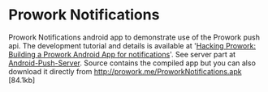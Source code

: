 Prowork Notifications
=====================

Prowork Notifications android app to demonstrate use of the Prowork push api. The development tutorial and details is available at '[Hacking Prowork: Building a Prowork Android App for notifications](http://blog.prowork.me/post/46420992101/hacking-prowork-building-a-prowork-android-app-for)'. See server part at [Android-Push-Server](https://github.com/kehers/Android-Push-Server). Source contains the compiled app but you can also download it directly from http://prowork.me/ProworkNotifications.apk [84.1kb]
